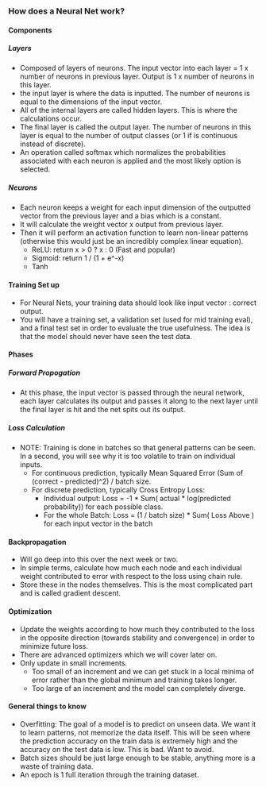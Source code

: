 ### How does a Neural Net work?

#### Components

##### Layers
- Composed of layers of neurons. The input vector into each layer = 1 x number of neurons in previous layer. Output is 1 x number of neurons in this layer.
- the input layer is where the data is inputted. The number of neurons is equal to the dimensions of the input vector.
- All of the internal layers are called hidden layers. This is where the calculations occur.
- The final layer is called the output layer. The number of neurons in this layer is equal to the number of output classes (or 1 if is continuous instead of discrete).
- An operation called softmax which normalizes the probabilities associated with each neuron is applied and the most likely option is selected.

##### Neurons
- Each neuron keeps a weight for each input dimension of the outputted vector from the previous layer and a bias which is a constant.
- It will calculate the weight vector x output from previous layer.
- Then it will perform an activation function to learn non-linear patterns (otherwise this would just be an incredibly complex linear equation).
    - ReLU: return x > 0 ? x : 0 (Fast and popular)
    - Sigmoid: return 1 / (1 + e^-x)
    -  Tanh

#### Training Set up

- For Neural Nets, your training data should look like input vector : correct output.
- You will have a training set, a validation set (used for mid training eval), and a final test set in order to evaluate the true usefulness. The idea is that the model should never have seen the test data.

#### Phases

##### Forward Propogation
- At this phase, the input vector is passed through the neural network, each layer calculates its output and passes it along to the next layer until the final layer is hit and the net spits out its output.

##### Loss Calculation
- NOTE: Training is done in batches so that general patterns can be seen. In a second, you will see why it is too volatile to train on individual inputs.
    - For continuous prediction, typically Mean Squared Error (Sum of (correct - predicted)^2) / batch size.
    - For discrete prediction, typically Cross Entropy Loss:
        - Individual output: Loss = -1 * Sum( actual * log(predicted probability)) for each possible class.
        - For the whole Batch: Loss =  (1 / batch size) * Sum( Loss Above ) for each input vector in the batch

#### Backpropagation
- Will go deep into this over the next week or two.
- In simple terms, calculate how much each node and each individual weight contributed to error with respect to the loss using chain rule.
- Store these in the nodes themselves. This is the most complicated part and is called gradient descent.

#### Optimization
- Update the weights according to how much they contributed to the loss in the opposite direction (towards stability and convergence) in order to minimize future loss.
- There are advanced optimizers which we will cover later on.
- Only update in small increments. 
    - Too small of an increment and we can get stuck in a local minima of error rather than the global minimum and training takes longer.
    - Too large of an increment and the model can completely diverge.

#### General things to know

- Overfitting: The goal of a model is to predict on unseen data. We want it to learn patterns, not memorize the data itself. This will be seen where the prediction accuracy on the train data is extremely high and the accuracy on the test data is low. This is bad. Want to avoid.
- Batch sizes should be just large enough to be stable, anything more is a waste of training data.
- An epoch is 1 full iteration through the training dataset.
